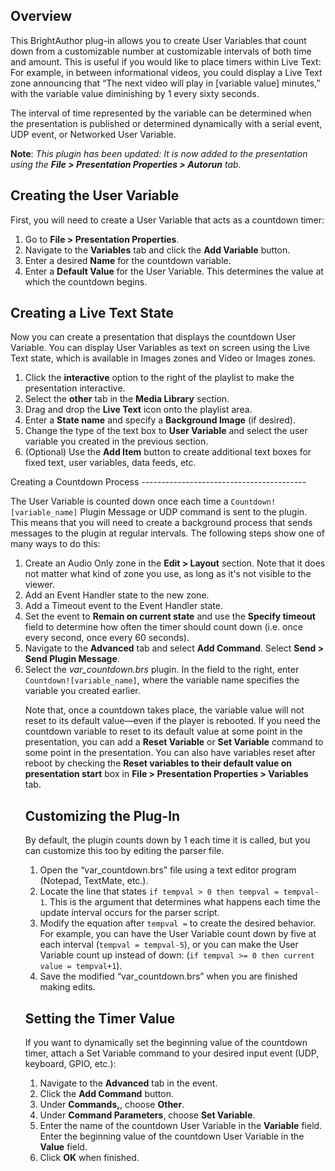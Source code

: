 Overview
--------------
<p>This BrightAuthor plug-in allows you to create User Variables that count down from a customizable number at customizable intervals of both time and amount. This is useful if you would like to place timers within Live Text: For example, in between informational videos, you could display a Live Text zone announcing that “The next video will play in [variable value] minutes,” with the variable value diminishing by 1 every sixty seconds.</p>
<p>The interval of time represented by the variable can be determined when the presentation is published or determined dynamically with a serial event, UDP event, or Networked User Variable.</p>
<strong>Note</strong>: <em>This plugin has been updated: It is now added to the presentation using the <strong>File > Presentation Properties > Autorun</strong> tab.</em>

Creating the User Variable
----------------------------------
<p>First, you will need to create a User Variable that acts as a countdown timer: </p>
<ol>
<li>Go to <strong>File > Presentation Properties</strong>.</li>
<li>Navigate to the <strong>Variables</strong> tab and click the <strong>Add Variable</strong> button.</li>
<li>Enter a desired <strong>Name</strong>  for the countdown variable. </li>
<li>Enter a <strong>Default Value</strong> for the User Variable. This determines the value at which the countdown begins.</li>
</ol>

Creating a Live Text State
----------------------------
<p>Now you can create a presentation that displays the countdown User Variable. You can display User Variables as text on screen using the Live Text state, which is available in Images zones and Video or Images zones.</p>
<ol>
<li>Click the <strong>interactive</strong> option to the right of the playlist to make the presentation interactive.</li>
<li>Select the <strong>other</strong> tab in the <strong>Media Library</strong> section.</li>
<li>Drag and drop the <strong>Live Text</strong> icon onto the playlist area.</li>
<li>Enter a <strong>State name</strong> and specify a <strong>Background Image</strong> (if desired).</li>
<li>Change the type of the text box to <strong>User Variable</strong> and select the user variable you created in the previous section.</li>
<li>(Optional) Use the <strong>Add Item</strong> button to create additional text boxes for fixed text, user variables, data feeds, etc.</li>
</ol>
Creating a Countdown Process
-----------------------------------------
<p>The User Variable is counted down once each time a <code>Countdown![variable_name]</code> Plugin Message or UDP command is sent to the plugin. This means that you will need to create a background process that sends messages to the plugin at regular intervals. The following steps show one of many ways to do this:</p>
<ol>
<li>Create an Audio Only zone in the <strong>Edit > Layout</strong> section. Note that it does not matter what kind of zone you use, as long as it's not visible to the viewer.</li>
<li>Add an Event Handler state to the new zone.</li>
<li>Add a Timeout event to the Event Handler state. </li>
<li>Set the event to <strong>Remain on current state</strong> and use the <strong>Specify timeout</strong> field to determine how often the timer should count down (i.e. once every second, once every 60 seconds).</li>
<li>Navigate to the <strong>Advanced</strong> tab and select <strong>Add Command</strong>. Select <strong>Send > Send Plugin Message</strong>.</li>
<li>Select the <em>var_countdown.brs</em> plugin. In the field to the right, enter <code>Countdown![variable_name]</code>, where the variable name specifies the variable you created earlier.</li>
<p>Note that, once a countdown takes place, the variable value will not reset to its default value—even if the player is rebooted. If you need the countdown variable to reset to its default value at some point in the presentation, you can add a <strong>Reset Variable</strong> or <strong>Set Variable</strong> command to some point in the presentation. You can also have variables reset after reboot by checking the <strong>Reset variables to their default value on presentation start</strong> box in <strong>File > Presentation Properties > Variables</strong> tab.</p>

Customizing the Plug-In
-------------------------------
<p>By default, the plugin counts down by 1 each time it is called, but you can customize this too by editing the parser file.</p>
<ol>
<li>Open the “var_countdown.brs” file using a text editor program (Notepad, TextMate, etc.).</li>
<li>Locate the line that states <code>if tempval > 0 then tempval = tempval-1</code>. This is the argument that determines what happens each time the update interval occurs for the parser script.</li>
<li>Modify the equation after <code>tempval =</code> to create the desired behavior. For example, you can have the User Variable count down by five at each interval (<code>tempval = tempval-5</code>), or you can make the User Variable count up instead of down: (<code>if tempval >= 0 then current value = tempval+1</code>).</li>
<li>Save the modified “var_countdown.brs” when you are finished making edits.</li>
</ol>

Setting the Timer Value
-----------------------------------
<p>If you want to dynamically set the beginning value of the countdown timer, attach a Set Variable command to your desired input event (UDP, keyboard, GPIO, etc.):</p> 
<ol>
<li>Navigate to the <strong>Advanced</strong> tab in the event.</li>
<li>Click the <strong>Add Command</strong> button.</li>
<li>Under <strong>Commands,</strong>, choose <strong>Other</strong>.</li>
<li>Under <strong>Command Parameters</strong>, choose <strong>Set Variable</strong>.</li>
<li>Enter the name of the countdown User Variable in the <strong>Variable</strong> field. Enter the beginning value of the countdown User Variable in the <strong>Value</strong> field.</li>
<li>Click <strong>OK</strong> when finished.</li>
</ol>
